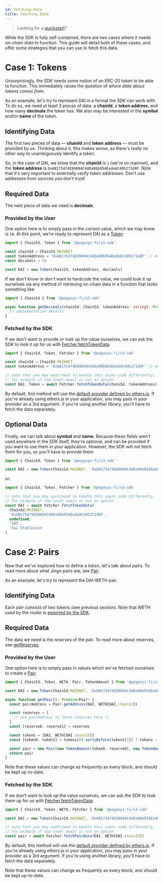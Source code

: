 ```yaml
---
id: fetching-data
title: Fetching Data
---
```


> Looking for a [quickstart](quick-start)?

While the SDK is fully self-contained, there are two cases where it needs _on-chain data_ to function.
This guide will detail both of these cases, and offer some strategies that you can use to fetch this data.

# Case 1: Tokens

Unsurprisingly, the SDK needs some notion of an ERC-20 token to be able to function. This immediately raises the question of _where data about tokens comes from_.

As an example, let's try to represent DAI in a format the SDK can work with. To do so, we need at least 3 pieces of data: a **chainId**, a **token address**, and how many **decimals** the token has. We also may be interested in the **symbol** and/or **name** of the token.

## Identifying Data

The first two pieces of data — **chainId** and **token address** — must be provided by us. Thinking about it, this makes sense, as there's really no other way to unambiguously identify a token.

So, in the case of DAI, we know that the **chainId** is `1` (we're on mainnet), and the **token address** is `0x6B175474E89094C44Da98b954EedeAC495271d0F`. Note that it's very important to externally verify token addresses. Don't use addresses from sources you don't trust!

## Required Data

The next piece of data we need is **decimals**.

### Provided by the User

One option here is to simply pass in the correct value, which we may know is `18`. At this point, we're ready to represent DAI as a [Token](../reference/token):

```typescript
import { ChainId, Token } from '@pegasys-fi/v3-sdk'

const chainId = ChainId.MAINNET
const tokenAddress = '0x6B175474E89094C44Da98b954EedeAC495271d0F' // must be checksummed
const decimals = 18

const DAI = new Token(chainId, tokenAddress, decimals)
```

If we don't know or don't want to hardcode the value, we could look it up ourselves via any method of retrieving on-chain data in a function that looks something like:

```typescript
import { ChainId } from '@pegasys-fi/v3-sdk'

async function getDecimals(chainId: ChainId, tokenAddress: string): Promise<number> {
  // implementation details
}
```

### Fetched by the SDK

If we don't want to provide or look up the value ourselves, we can ask the SDK to look it up for us with [Fetcher.fetchTokenData](../reference/fetcher#fetchtokendata)

```typescript
import { ChainId, Token, Fetcher } from '@pegasys-fi/v3-sdk'

const chainId = ChainId.MAINNET
const tokenAddress = '0x6B175474E89094C44Da98b954EedeAC495271d0F' // must be checksummed

// note that you may want/need to handle this async code differently,
// for example if top-level await is not an option
const DAI: Token = await Fetcher.fetchTokenData(chainId, tokenAddress)
```

By default, this method will use the [default provider defined by ethers.js](https://docs.ethers.io/v5/api/providers/#providers-getDefaultProvider).
If you're already using ethers.js in your application, you may pass in your provider as a 3rd argument.
If you're using another library, you'll have to fetch the data separately.

## Optional Data

Finally, we can talk about **symbol** and **name**. Because these fields aren't used anywhere in the SDK itself, they're optional, and can be provided if you want to use them in your application. However, the SDK will not fetch them for you, so you'll have to provide them:

```typescript
import { ChainId, Token } from '@pegasys-fi/v3-sdk'

const DAI = new Token(ChainId.MAINNET, '0x6B175474E89094C44Da98b954EedeAC495271d0F', 18, 'DAI', 'Dai Stablecoin')
```

or:

```typescript
import { ChainId, Token, Fetcher } from '@pegasys-fi/v3-sdk'

// note that you may want/need to handle this async code differently,
// for example if top-level await is not an option
const DAI = await Fetcher.fetchTokenData(
  ChainId.MAINNET,
  '0x6B175474E89094C44Da98b954EedeAC495271d0F',
  undefined,
  'DAI',
  'Dai Stablecoin'
)
```

# Case 2: Pairs

Now that we've explored how to define a token, let's talk about pairs. To read more about what Jingo pairs are, see [Pair](../../../contracts/v1/reference/smart-contracts/pair)

As an example, let's try to represent the DAI-WETH pair.

## Identifying Data

Each pair consists of two tokens (see previous section). Note that WETH used by the router is [exported by the SDK](../reference/other-exports).

## Required Data

The data we need is the _reserves_ of the pair. To read more about reserves, see [getReserves](../../../contracts/v1/reference/smart-contracts/pair#getreserves).

### Provided by the User

One option here is to simply pass in values which we've fetched ourselves to create a [Pair](../reference/pair):

```typescript
import { ChainId, Token, WETH, Pair, TokenAmount } from '@pegasys-fi/v3-sdk'

const DAI = new Token(ChainId.MAINNET, '0x6B175474E89094C44Da98b954EedeAC495271d0F', 18)

async function getPair(): Promise<Pair> {
  const pairAddress = Pair.getAddress(DAI, WETH[DAI.chainId])

  const reserves = [
    /* use pairAddress to fetch reserves here */
  ]
  const [reserve0, reserve1] = reserves

  const tokens = [DAI, WETH[DAI.chainId]]
  const [token0, token1] = tokens[0].sortsBefore(tokens[1]) ? tokens : [tokens[1], tokens[0]]

  const pair = new Pair(new TokenAmount(token0, reserve0), new TokenAmount(token1, reserve1))
  return pair
}
```

Note that these values can change as frequently as every block, and should be kept up-to-date.

### Fetched by the SDK

If we don't want to look up the value ourselves, we can ask the SDK to look them up for us with [Fetcher.fetchTokenData](../reference/fetcher#fetchtokendata):

```typescript
import { ChainId, Token, WETH, Fetcher } from '@pegasys-fi/v3-sdk'

const DAI = new Token(ChainId.MAINNET, '0x6B175474E89094C44Da98b954EedeAC495271d0F', 18)

// note that you may want/need to handle this async code differently,
// for example if top-level await is not an option
const pair = await Fetcher.fetchPairData(DAI, WETH[DAI.chainId])
```

By default, this method will use the [default provider defined by ethers.js](https://docs.ethers.io/v5/api/providers/#providers-getDefaultProvider). If you're already using ethers.js in your application, you may pass in your provider as a 3rd argument. If you're using another library, you'll have to fetch the data separately.

Note that these values can change as frequently as every block, and should be kept up-to-date.
